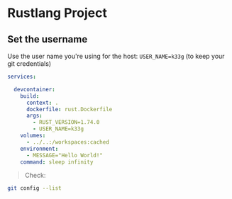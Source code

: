 # Rustlang Project

## Set the username

Use the user name you're using for the host: `USER_NAME=k33g` (to keep your git credentials)

```yaml
services:

  devcontainer:
    build:
      context: .
      dockerfile: rust.Dockerfile
      args:
        - RUST_VERSION=1.74.0
        - USER_NAME=k33g
    volumes:
      - ../..:/workspaces:cached      
    environment:
      - MESSAGE="Hello World!"
    command: sleep infinity
```

> Check:
```bash
git config --list
```

